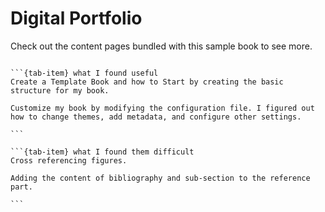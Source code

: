 # Digital Portfolio


Check out the content pages bundled with this sample book to see more.

```{tableofcontents}
```

````{tab-set}
```{tab-item} what I found useful
Create a Template Book and how to Start by creating the basic structure for my book.

Customize my book by modifying the configuration file. I figured out how to change themes, add metadata, and configure other settings.

```

```{tab-item} what I found them difficult
Cross referencing figures.

Adding the content of bibliography and sub-section to the reference part.

```
````